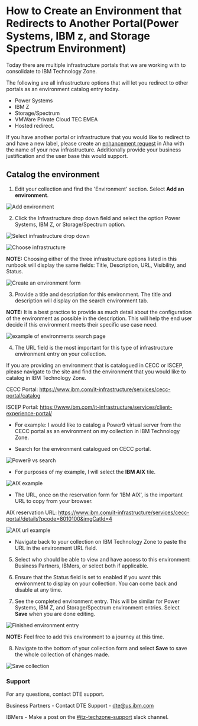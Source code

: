 # How to Create an Environment that Redirects to Another Portal(Power Systems, IBM z, and Storage Spectrum Environment)

Today there are multiple infrastructure portals that we are working with to consolidate to IBM Technology Zone. 

The following are all infrastructure options that will let you redirect to other portals as an environment catalog entry today.
- Power Systems
- IBM Z
- Storage/Spectrum
- VMWare Private Cloud TEC EMEA
- Hosted redirect.

If you have another portal or infrastructure that you would like to redirect to and have a new label, please create an [enhancement request](https://ibm.biz/techzone-enhancements) in Aha with the name of your new infrastructure. Additionally provide your business justification and the user base this would support. 

## Catalog the environment

1. Edit your collection and find the 'Environment' section. Select **Add an environment**.

![Add environment](https://github.com/IBM/dte-support-public/blob/main/IBM-Technology-Zone/IBM-Technology-Zone-Runbooks/Images/add%20environment.png)

2. Click the Infrastructure drop down field and select the option Power Systems, IBM Z, or Storage/Spectrum option.

![Select infrastructure drop down](https://github.com/IBM/dte-support-public/blob/main/IBM-Technology-Zone/IBM-Technology-Zone-Runbooks/Images/select%20infrastructure%20drop%20down.png)

![Choose infrastructure](https://github.com/IBM/dte-support-public/blob/main/IBM-Technology-Zone/IBM-Technology-Zone-Runbooks/Images/choose%20infrastructure.png)

**NOTE:** Choosing either of the three infrastructure options listed in this runbook will display the same fields: Title, Description, URL, Visibility, and Status.

![Create an environment form](https://github.com/IBM/dte-support-public/blob/main/IBM-Technology-Zone/IBM-Technology-Zone-Runbooks/Images/Power%20environment%20form.png)

3. Provide a title and description for this environment. The title and description will display on the search environment tab. 

**NOTE:** It is a best practice to provide as much detail about the configuration of the environment as possible in the description. This will help the end user decide if this environment meets their specific use case need.

![example of environments search page](https://github.com/IBM/dte-support-public/blob/main/IBM-Technology-Zone/IBM-Technology-Zone-Runbooks/Images/example%20environments%20search%20page%20description.png)

4. The URL field is the most important for this type of infrastructure environment entry on your collection.

If you are providing an environment that is catalogued in CECC or ISCEP, please navigate to the site and find the environment that you would like to catalog in IBM Technology Zone.

CECC Portal: https://www.ibm.com/it-infrastructure/services/cecc-portal/catalog

ISCEP Portal: https://www.ibm.com/it-infrastructure/services/client-experience-portal/

* For example: I would like to catalog a Power9 virtual server from the CECC portal as an environment on my collection in IBM Technology Zone. 

* Search for the environment catalogued on CECC portal.

![Power9 vs search](https://github.com/IBM/dte-support-public/blob/main/IBM-Technology-Zone/IBM-Technology-Zone-Runbooks/Images/search%20power9%20vs.png)

* For purposes of my example, I will select the **IBM AIX** tile.

![AIX example](https://github.com/IBM/dte-support-public/blob/main/IBM-Technology-Zone/IBM-Technology-Zone-Runbooks/Images/IBM%20AIX%20example.png)

* The URL, once on the reservation form for 'IBM AIX', is the important URL to copy from your browser.

AIX reservation URL: https://www.ibm.com/it-infrastructure/services/cecc-portal/details?pcode=8010100&imgCatId=4

![AIX url example](https://github.com/IBM/dte-support-public/blob/main/IBM-Technology-Zone/IBM-Technology-Zone-Runbooks/Images/aix%20reservation%20url.png)

* Navigate back to your collection on IBM Technology Zone to paste the URL in the environment URL field. 

5. Select who should be able to view and have access to this environment: Business Partners, IBMers, or select both if applicable. 

6. Ensure that the Status field is set to enabled if you want this environment to display on your collection. You can come back and disable at any time. 

7. See the completed environment entry. This will be similar for Power Systems, IBM Z, and Storage/Spectrum environment entries. Select **Save** when you are done editing. 

![Finished environment entry](https://github.com/IBM/dte-support-public/blob/main/IBM-Technology-Zone/IBM-Technology-Zone-Runbooks/Images/Finished%20environment%20entry.png)

**NOTE:** Feel free to add this environment to a journey at this time.

8. Navigate to the bottom of your collection form and select **Save** to save the whole collection of changes made. 

![Save collection](https://github.com/IBM/dte-support-public/blob/main/IBM-Technology-Zone/IBM-Technology-Zone-Runbooks/Images/save%20the%20collection.png)

### Support

For any questions, contact DTE support.

Business Partners - Contact DTE Support - dte@us.ibm.com

IBMers - Make a post on the [#itz-techzone-support](https://ibm-dte.slack.com/archives/C0124J683GW) slack channel.








